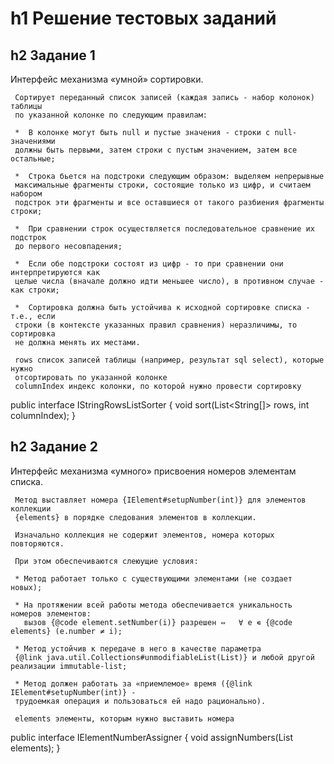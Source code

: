 h1 Решение тестовых заданий
=====================

h2 Задание 1
-----------------------------------


Интерфейс механизма «умной» сортировки.

     Сортирует переданный список записей (каждая запись - набор колонок) таблицы
     по указанной колонке по следующим правилам:

     *  В колонке могут быть null и пустые значения - строки с null-значениями
     должны быть первыми, затем строки с пустым значением, затем все остальные;

     *  Строка бьется на подстроки следующим образом: выделяем непрерывные
     максимальные фрагменты строки, состоящие только из цифр, и считаем набором
     подстрок эти фрагменты и все оставшиеся от такого разбиения фрагменты строки;

     *  При сравнении строк осуществляется последовательное сравнение их подстрок
     до первого несовпадения;

     *  Если обе подстроки состоят из цифр - то при сравнении они интерпретируются как
     целые числа (вначале должно идти меньшее число), в противном случае - как строки;

     *  Сортировка должна быть устойчива к исходной сортировке списка - т.е., если
     строки (в контексте указанных правил сравнения) неразличимы, то сортировка
     не должна менять их местами.

     rows список записей таблицы (например, результат sql select), которые нужно
     отсортировать по указанной колонке
     columnIndex индекс колонки, по которой нужно провести сортировку

public interface IStringRowsListSorter {
    void sort(List<String[]> rows, int columnIndex);
}

h2 Задание 2
-----------------------------------


Интерфейс механизма «умного» присвоения номеров элементам списка.

     Метод выставляет номера {IElement#setupNumber(int)} для элементов коллекции
     {elements} в порядке следования элементов в коллекции.

     Изначально коллекция не содержит элементов, номера которых повторяются.

     При этом обеспечиваются слеюущие условия:

     * Метод работает только с существующими элементами (не создает новых);

     * На протяжении всей работы метода обеспечивается уникальность номеров элементов:
       вызов {@code element.setNumber(i)} разрешен ⇔   ∀ e ∊ {@code elements} (e.number ≠ i);

     * Метод устойчив к передаче в него в качестве параметра
     {@link java.util.Collections#unmodifiableList(List)} и любой другой реализации immutable-list;

     * Метод должен работать за «приемлемое» время ({@link IElement#setupNumber(int)} -
     трудоемкая операция и пользоваться ей надо рационально).

     elements элементы, которым нужно выставить номера

public interface IElementNumberAssigner {
    void assignNumbers(List<IElement> elements);
}
